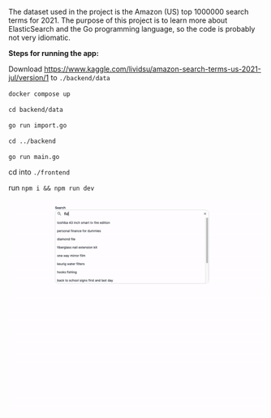 The dataset used in the project is the Amazon (US) top 1000000 search terms for 2021. The purpose of this project is to learn more about ElasticSearch and the Go programming language, so the code is probably not very idiomatic.

**Steps for running the app:**

Download https://www.kaggle.com/lividsu/amazon-search-terms-us-2021-jul/version/1 to `./backend/data`

`docker compose up`

`cd backend/data`

`go run import.go`

`cd ../backend`

`go run main.go`

cd into `./frontend`

run `npm i && npm run dev`

![screenshot](app.gif)
